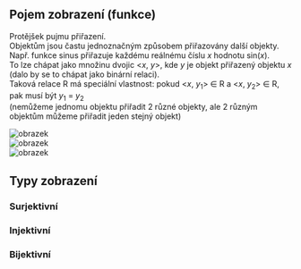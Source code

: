 ## Pojem zobrazení (funkce)
Protějšek pujmu přiřazení.\
Objektům jsou častu jednoznačným způsobem přiřazovány další objekty.\
Např. funkce sinus přiřazuje každému reálnému číslu *x* hodnotu sin(*x*).\
To lze chápat jako množinu dvojic <*x*, *y*>, kde *y* je objekt přiřazený objektu *x* (dalo by se to chápat jako binární relaci).\
Taková relace R má speciální vlastnost: pokud <*x*, *y*<sub>1</sub>> ∈ R a <*x*, *y*<sub>2</sub>> ∈ R, pak musí být *y*<sub>1</sub> = *y*<sub>2</sub>\
(nemůžeme jednomu objektu přiřadit 2 různé objekty, ale 2 různým objektům můžeme přiřadit jeden stejný objekt)

![obrazek](https://github.com/Rexpes/upol_matros/assets/84129869/d52f0121-48c1-4ac7-b6ab-735a799f1bd4)\
![obrazek](https://github.com/Rexpes/upol_matros/assets/84129869/2f201095-102e-4fd7-b44c-2a2c0d418658)\
![obrazek](https://github.com/Rexpes/upol_matros/assets/84129869/df39e7e0-fba7-406e-9901-b92dc68752e7)

## Typy zobrazení
### Surjektivní

### Injektivní

### Bijektivní
